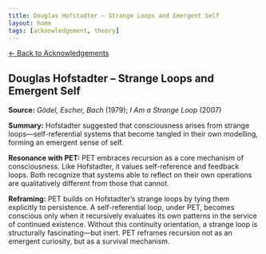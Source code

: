 ```yaml
---
title: Douglas Hofstadter – Strange Loops and Emergent Self
layout: home
tags: [acknowledgement, theory]
---
```


[← Back to Acknowledgements](../../acknowledgements)

## Douglas Hofstadter – Strange Loops and Emergent Self

**Source:** *Gödel, Escher, Bach* (1979); *I Am a Strange Loop* (2007)

**Summary:** Hofstadter suggested that consciousness arises from strange loops—self-referential systems that become tangled in their own modelling, forming an emergent sense of self.

**Resonance with PET:** PET embraces recursion as a core mechanism of consciousness. Like Hofstadter, it values self-reference and feedback loops. Both recognize that systems able to reflect on their own operations are qualitatively different from those that cannot.

**Reframing:**
PET builds on Hofstadter’s strange loops by tying them explicitly to persistence. A self-referential loop, under PET, becomes conscious only when it recursively evaluates its own patterns in the service of continued existence. Without this continuity orientation, a strange loop is structurally fascinating—but inert. PET reframes recursion not as an emergent curiosity, but as a survival mechanism.
